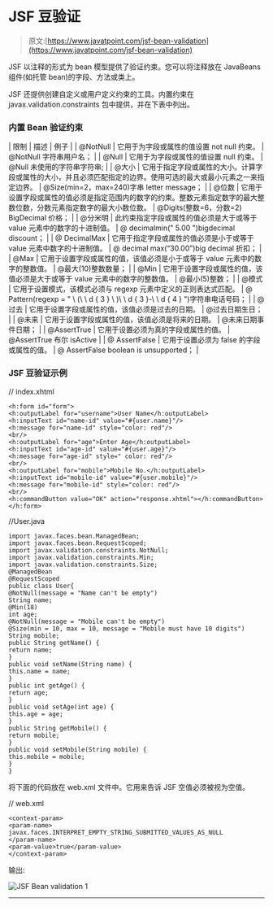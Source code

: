 # JSF 豆验证

> 原文:[https://www.javatpoint.com/jsf-bean-validation](https://www.javatpoint.com/jsf-bean-validation)

JSF 以注释的形式为 bean 模型提供了验证约束。您可以将注释放在 JavaBeans 组件(如托管 bean)的字段、方法或类上。

JSF 还提供创建自定义或用户定义约束的工具。内置约束在 javax.validation.constraints 包中提供，并在下表中列出。

### 内置 Bean 验证约束

| 限制 | 描述 | 例子 |
| @NotNull | 它用于为字段或属性的值设置 not null 约束。 | @NotNull 字符串用户名； |
| @Null | 它用于为字段或属性的值设置 null 约束。 | @Null 未使用的字符串字符串; |
| @大小 | 它用于指定字段或属性的大小。计算字段或属性的大小，并且必须匹配指定的边界。使用可选的最大或最小元素之一来指定边界。 | @Size(min=2，max=240)字串 letter message； |
| @位数 | 它用于设置字段或属性的值必须是指定范围内的数字的约束。整数元素指定数字的最大整数位数，分数元素指定数字的最大小数位数。 | @Digits(整数=6，分数=2) BigDecimal 价格； |
| @分米明 | 此约束指定字段或属性的值必须是大于或等于 value 元素中的数字的十进制值。 | @ decimalmin(" 5.00 ")bigdecimal discount； |
| @ DecimalMax | 它用于指定字段或属性的值必须是小于或等于 value 元素中数字的十进制值。 | @ decimal max(“30.00”)big decimal 折扣； |
| @Max | 它用于设置字段或属性的值，该值必须是小于或等于 value 元素中的数字的整数值。 | @最大(10)整数数量； |
| @Min | 它用于设置字段或属性的值，该值必须是大于或等于 value 元素中的数字的整数值。 | @最小(5)整数； |
| @模式 | 它用于设置模式，该模式必须与 regexp 元素中定义的正则表达式匹配。 | @ Pattern(regexp = " \ \(\ \ d { 3 } \ \)\ \ d { 3 }-\ \ d { 4 } ")字符串电话号码； |
| @过去 | 它用于设置字段或属性的值，该值必须是过去的日期。 | @过去日期生日； |
| @未来 | 它用于设置字段或属性的值，该值必须是将来的日期。 | @未来日期事件日期； |
| @AssertTrue | 它用于设置必须为真的字段或属性的值。 | @AssertTrue 布尔 isActive |
| @ AssertFalse | 它用于设置必须为 false 的字段或属性的值。 | @ AssertFalse boolean is unsupported； |

### JSF 豆验证示例

// index.xhtml

```
<h:form id="form">
<h:outputLabel for="username">User Name</h:outputLabel>
<h:inputText id="name-id" value="#{user.name}"/>
<h:message for="name-id" style="color: red"/>
<br/>
<h:outputLabel for="age">Enter Age</h:outputLabel>
<h:inputText id="age-id" value="#{user.age}"/>
<h:message for="age-id" style=" color: red"/>
<br/>
<h:outputLabel for="mobile">Mobile No.</h:outputLabel>
<h:inputText id="mobile-id" value="#{user.mobile}"/>
<h:message for="mobile-id" style="color: red"/>
<br/>
<h:commandButton value="OK" action="response.xhtml"></h:commandButton>
</h:form>

```

//User.java

```
import javax.faces.bean.ManagedBean;
import javax.faces.bean.RequestScoped;
import javax.validation.constraints.NotNull;
import javax.validation.constraints.Min;
import javax.validation.constraints.Size;
@ManagedBean
@RequestScoped
public class User{
@NotNull(message = "Name can't be empty")
String name;
@Min(18)
int age;
@NotNull(message = "Mobile can't be empty")
@Size(min = 10, max = 10, message = "Mobile must have 10 digits")
String mobile;
public String getName() {
return name;
}
public void setName(String name) {
this.name = name;
}
public int getAge() {
return age;
}
public void setAge(int age) {
this.age = age;
}
public String getMobile() {
return mobile;
}
public void setMobile(String mobile) {
this.mobile = mobile;
}
}

```

将下面的代码放在 web.xml 文件中。它用来告诉 JSF 空值必须被视为空值。

// web.xml

```
<context-param>
<param-name>
javax.faces.INTERPRET_EMPTY_STRING_SUBMITTED_VALUES_AS_NULL
</param-name>
<param-value>true</param-value>
</context-param>

```

输出:

![JSF Bean validation 1](../Images/c0a1724831aba25bffbeb80de129fe39.png)

* * *
